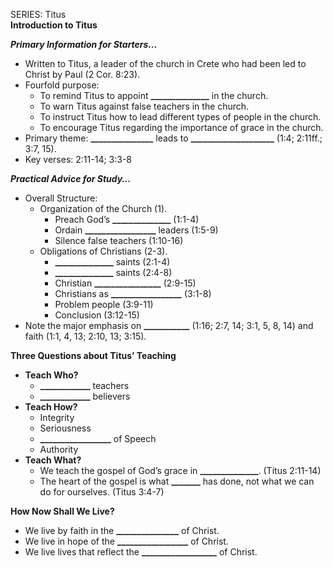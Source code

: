 SERIES: Titus  
**Introduction to Titus**

***Primary Information for Starters…***

* Written to Titus, a leader of the church in Crete who had been led to Christ by Paul (2 Cor. 8:23).  
* Fourfold purpose:  
  * To remind Titus to appoint **\_\_\_\_\_\_\_\_\_\_\_\_\_\_** in the church.  
  * To warn Titus against false teachers in the church.  
  * To instruct Titus how to lead different types of people in the church.  
  * To encourage Titus regarding the importance of grace in the church.  
* Primary theme: **\_\_\_\_\_\_\_\_\_\_\_\_\_\_\_** leads to **\_\_\_\_\_\_\_\_\_\_\_\_\_\_\_\_\_\_\_\_** (1:4; 2:11ff.; 3:7, 15).  
* Key verses: 2:11-14; 3:3-8

***Practical Advice for Study…***

* Overall Structure:  
  * Organization of the Church (1).  
    * Preach God’s **\_\_\_\_\_\_\_\_\_\_\_\_\_\_** (1:1-4)  
    * Ordain **\_\_\_\_\_\_\_\_\_\_\_\_\_\_\_\_\_** leaders (1:5-9)  
    * Silence false teachers (1:10-16)  
  * Obligations of Christians (2-3).  
    * **\_\_\_\_\_\_\_\_\_\_\_\_\_\_** saints (2:1-4)  
    * **\_\_\_\_\_\_\_\_\_\_\_\_\_\_** saints (2:4-8)  
    * Christian **\_\_\_\_\_\_\_\_\_\_\_\_\_\_\_\_** (2:9-15)  
    * Christians as **\_\_\_\_\_\_\_\_\_\_\_\_\_\_\_\_\_** (3:1-8)  
    * Problem people (3:9-11)  
    * Conclusion (3:12-15)  
* Note the major emphasis on **\_\_\_\_\_\_\_\_\_\_\_** (1:16; 2:7, 14; 3:1, 5, 8, 14\) and faith (1:1, 4, 13; 2:10, 13; 3:15).

**Three Questions about Titus’ Teaching**

* **Teach Who?**  
  * **\_\_\_\_\_\_\_\_\_\_\_\_** teachers  
  * **\_\_\_\_\_\_\_\_\_\_\_\_** believers  
* **Teach How?**  
  * Integrity  
  * Seriousness  
  * **\_\_\_\_\_\_\_\_\_\_\_\_\_\_\_\_\_** of Speech  
  * Authority  
* **Teach What?**  
  * We teach the gospel of God’s grace in **\_\_\_\_\_\_\_\_\_\_\_\_\_\_**. (Titus 2:11-14)  
  * The heart of the gospel is what **\_\_\_\_\_\_\_** has done, not what we can do for ourselves. (Titus 3:4-7)

**How Now Shall We Live?**

* We live by faith in the **\_\_\_\_\_\_\_\_\_\_\_\_\_\_\_** of Christ.  
* We live in hope of the **\_\_\_\_\_\_\_\_\_\_\_\_\_\_\_\_\_** of Christ.   
* We live lives that reflect the **\_\_\_\_\_\_\_\_\_\_\_\_\_\_\_\_\_\_** of Christ. 

